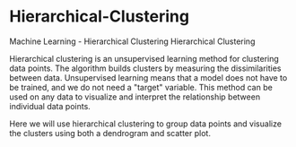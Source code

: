# Hierarchical-Clustering
Machine Learning - Hierarchical Clustering
Hierarchical Clustering

Hierarchical clustering is an unsupervised learning method for clustering data points. The algorithm builds clusters by measuring the dissimilarities between data. Unsupervised learning means that a model does not have to be trained, and we do not need a "target" variable. This method can be used on any data to visualize and interpret the relationship between individual data points.

Here we will use hierarchical clustering to group data points and visualize the clusters using both a dendrogram and scatter plot.
